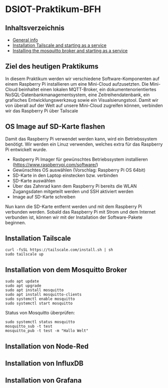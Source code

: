# DSIOT-Praktikum-BFH

## Inhaltsverzeichnis
* [General info](#general-info)
* [Installation Tailscale and starting as a service](#installation-tailscale-and-starting-as-a-service)
* [Installing the mosquitto broker and starting as a service](#installing-the-mosquitto-broker-and-starting-as-a-service)

## Ziel des heutigen Praktikums
In diesem Praktikum werden wir verschiedene Software-Komponenten auf einem Raspberry Pi installieren um eine Mini-Cloud aufzusetzten. Die Mini-Cloud beinhaltet einen lokalen MQTT-Broker, ein dokumentenorientiertes NoSQL-Datenbankmanagementsystem, eine Zeitreihendatenbank, ein grafisches Entwicklungswerkzeug sowie ein Visualsierungstool. Damit wir von überall auf der Welt auf unsere Mini-Cloud zugreifen können, verbinden wir das Raspberry Pi über Tailscale

## OS Image auf SD-Karte flashen
Damit das Raspberry Pi verwendet werden kann, wird ein Betriebssystem benötigt. Wir werden ein Linuz verwenden, welches extra für das Raspberry Pi entwickelt wurde.
* Rasbperry Pi Imager für gewünschtes Betriebssystem installieren (https://www.raspberrypi.com/software/)
* Gewünschtes OS auswählen (Vorschlag: Raspberry Pi OS 64bit)
* SD-Karte in den Laptop einstecken bzw. verbinden
* SD-Karte auswählen
* Über das Zahnrad kann dem Raspberry Pi bereits die WLAN Zugangsdaten mitgeteilt werden und SSH aktiviert werden
* Image auf SD-Karte schreiben

Nun kann die SD-Karte entfernt werden und mit dem Raspberry Pi verbunden werden. Sobald das Raspberry Pi mit Strom und dem Internet verbunden ist, können wir mit der Installation der Software-Pakete beginnen.

## Installation Tailscale
```
curl -fsSL https://tailscale.com/install.sh | sh
sudo tailscale up
```

## Installation von dem Mosquitto Broker
```
sudo apt update
sudo apt upgrade
sudo apt install mosquitto 
sudo apt install mosquitto-clients
sudo systemctl enable mosquitto
sudo systemctl start mosquitto
```
Status von Mosquitto überprüfen:
```
sudo systemctl status mosquitto
mosquitto_sub -t test
mosquitto_pub -t test -m "Hallo Welt"
```

## Installation von Node-Red

## Installation von InfluxDB

## Installation von Grafana


